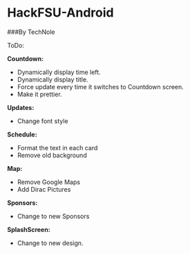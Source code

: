# HackFSU-Android
###By TechNole

ToDo:


**Countdown:**
  - Dynamically display time left.
  - Dynamically display title.
  - Force update every time it switches to Countdown screen.
  - Make it prettier.
  
  
**Updates:**
  - Change font style
  
  
**Schedule:**
  - Format the text in each card
  - Remove old background
  
  
**Map:**
  - Remove Google Maps
  - Add Dirac Pictures
  
  
**Sponsors:**
  - Change to new Sponsors
  
  
**SplashScreen:**
  - Change to new design.

